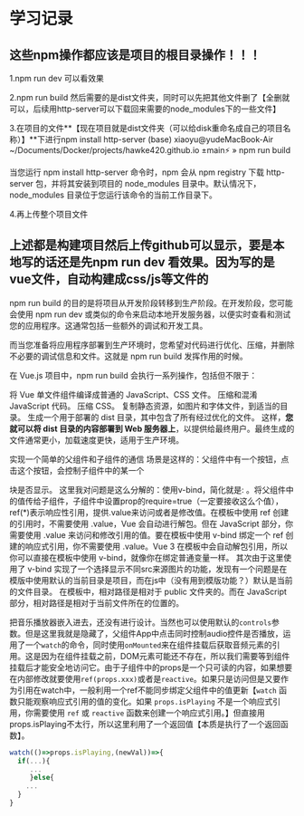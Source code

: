 # 学习记录
## 这些npm操作都应该是项目的根目录操作！！！
1.npm run dev 可以看效果

2.npm run build 然后需要的是dist文件夹，同时可以先把其他文件删了【全删就可以，后续用http-server可以下载回来需要的node_modules下的一些文件】

3.在项目的文件**【现在项目就是dist文件夹（可以给disk重命名成自己的项目名称）】**下进行npm install http-server
(base) xiaoyu@yudeMacBook-Air ~/Documents/Docker/projects/hawke420.github.io ±main⚡ » npm run build

当您运行 npm install http-server 命令时，npm 会从 npm registry 下载 http-server 包，并将其安装到项目的 node_modules 目录中。默认情况下，node_modules 目录位于您运行该命令的当前工作目录下。

4.再上传整个项目文件

## 上述都是构建项目然后上传github可以显示，要是本地写的话还是先npm run dev 看效果。因为写的是vue文件，自动构建成css/js等文件的
npm run build 的目的是将项目从开发阶段转移到生产阶段。在开发阶段，您可能会使用 npm run dev 或类似的命令来启动本地开发服务器，以便实时查看和测试您的应用程序。这通常包括一些额外的调试和开发工具。

而当您准备将应用程序部署到生产环境时，您希望对代码进行优化、压缩，并删除不必要的调试信息和文件。这就是 npm run build 发挥作用的时候。

在 Vue.js 项目中，npm run build 会执行一系列操作，包括但不限于：

将 Vue 单文件组件编译成普通的 JavaScript、CSS 文件。
压缩和混淆 JavaScript 代码。
压缩 CSS。
复制静态资源，如图片和字体文件，到适当的目录。
生成一个用于部署的 dist 目录，其中包含了所有经过优化的文件。
这样，**您就可以将 dist 目录的内容部署到 Web 服务器上**，以提供给最终用户。最终生成的文件通常更小，加载速度更快，适用于生产环境。

实现一个简单的父组件和子组件的通信
场景是这样的：父组件中有一个按钮，点击这个按钮，会控制子组件中的某一个<div></div>块是否显示。
这里我对问题是这么分解的：使用v-bind，简化就是: 。将父组件中的值传给子组件，子组件中设置prop的require=true（一定要接收这么个值），ref(*)表示响应性引用，提供.value来访问或者是修改值。在模板中使用 ref 创建的引用时，不需要使用 .value，Vue 会自动进行解包。但在 JavaScript 部分，你需要使用 .value 来访问和修改引用的值。要在模板中使用 v-bind 绑定一个 ref 创建的响应式引用，你不需要使用 .value。Vue 3 在模板中会自动解包引用，所以你可以直接在模板中使用 v-bind，就像你在绑定普通变量一样。
其次由于这里使用了 v-bind 实现了一个选择显示不同src来源图片的功能，发现有一个问题是在模版中使用默认的当前目录是项目，而在js中（没有用到模版功能？）默认是当前的文件目录。
在模板中，相对路径是相对于 public 文件夹的。而在 JavaScript 部分，相对路径是相对于当前文件所在的位置的。



把音乐播放器嵌入进去，还没有进行设计。当然也可以使用默认的`controls`参数。但是这里我就是隐藏了，父组件App中点击同时控制audio控件是否播放，运用了一个`watch`的命令，同时使用`onMounted`来在组件挂载后获取音频元素的引用。这是因为在组件挂载之前，DOM元素可能还不存在，所以我们需要等到组件挂载后才能安全地访问它。由于子组件中的props是一个只可读的内容，如果想要在内部修改就要使用`ref(props.xxx)`或者是`reactive`。如果只是访问但是又要作为引用在watch中，一般利用一个ref不能同步绑定父组件中的值更新【`watch` 函数只能观察响应式引用的值的变化。如果 `props.isPlaying` 不是一个响应式引用，你需要使用 `ref` 或 `reactive` 函数来创建一个响应式引用。】但直接用props.isPlaying不太行，所以这里利用了一个返回值【本质是执行了一个返回函数】。

```javascript
watch(()=>props.isPlaying,(newVal))=>{
  if(...){
     ...
     }else{
    ...
  }
}
```

